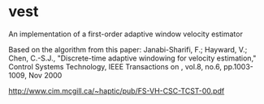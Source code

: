 # vest
An implementation of a first-order adaptive window velocity estimator

Based on the algorithm from this paper:
Janabi-Sharifi, F.; Hayward, V.; Chen, C.-S.J., "Discrete-time adaptive windowing for velocity estimation," Control Systems Technology, IEEE Transactions on , vol.8, no.6, pp.1003-1009, Nov 2000

http://www.cim.mcgill.ca/~haptic/pub/FS-VH-CSC-TCST-00.pdf
